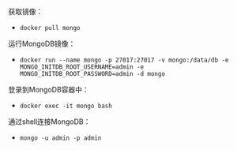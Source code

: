 获取镜像：

- `docker pull mongo`

运行MongoDB镜像：

- `docker run --name mongo -p 27017:27017 -v mongo:/data/db -e MONGO_INITDB_ROOT_USERNAME=admin -e MONGO_INITDB_ROOT_PASSWORD=admin -d mongo`

登录到MongoDB容器中：

- `docker exec -it mongo bash`

通过shell连接MongoDB：

- `mongo -u admin -p admin`